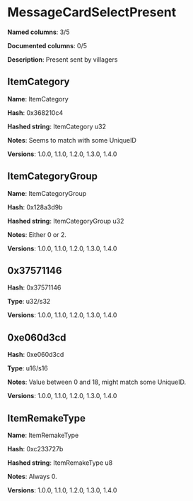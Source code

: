 # MessageCardSelectPresent
**Named columns**: 3/5

**Documented columns**: 0/5

**Description**: Present sent by villagers
## ItemCategory

**Name**: ItemCategory

**Hash**: 0x368210c4

**Hashed string**: ItemCategory u32

**Notes**: Seems to match with some UniqueID

**Versions**: 1.0.0, 1.1.0, 1.2.0, 1.3.0, 1.4.0

## ItemCategoryGroup

**Name**: ItemCategoryGroup

**Hash**: 0x128a3d9b

**Hashed string**: ItemCategoryGroup u32

**Notes**: Either 0 or 2.

**Versions**: 1.0.0, 1.1.0, 1.2.0, 1.3.0, 1.4.0

## 0x37571146

**Hash**: 0x37571146

**Type**: u32/s32

**Versions**: 1.0.0, 1.1.0, 1.2.0, 1.3.0, 1.4.0

## 0xe060d3cd

**Hash**: 0xe060d3cd

**Type**: u16/s16

**Notes**: Value between 0 and 18, might match some UniqueID.

**Versions**: 1.0.0, 1.1.0, 1.2.0, 1.3.0, 1.4.0

## ItemRemakeType

**Name**: ItemRemakeType

**Hash**: 0xc233727b

**Hashed string**: ItemRemakeType u8

**Notes**: Always 0.

**Versions**: 1.0.0, 1.1.0, 1.2.0, 1.3.0, 1.4.0

